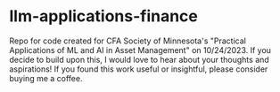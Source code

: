 # llm-applications-finance
Repo for code created for CFA Society of Minnesota's "Practical Applications of ML and AI in Asset Management" on 10/24/2023.
If you decide to build upon this, I would love to hear about your thoughts and aspirations!
If you found this work useful or insightful, please consider buying me a coffee.
